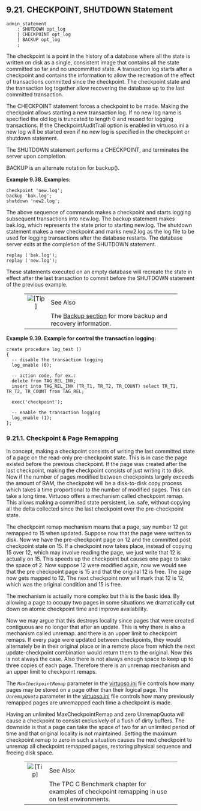 <div id="checkpoint" class="section">

<div class="titlepage">

<div>

<div>

## 9.21. CHECKPOINT, SHUTDOWN Statement

</div>

</div>

</div>

``` programlisting
admin_statement
    : SHUTDOWN opt_log
    | CHECKPOINT opt_log
    | BACKUP opt_log
    ;
```

The checkpoint is a point in the history of a database where all the
state is written on disk as a single, consistent image that contains all
the state committed so far and no uncommitted state. A transaction log
starts after a checkpoint and contains the information to allow the
recreation of the effect of transactions committed since the checkpoint.
The checkpoint state and the transaction log together allow recovering
the database up to the last committed transaction.

The CHECKPOINT statement forces a checkpoint to be made. Making the
checkpoint allows starting a new transaction log. If no new log name is
specified the old log is truncated to length 0 and reused for logging
transactions. If the CheckpointAuditTrail option is enabled in
virtuoso.ini a new log will be started even if no new log is specified
in the checkpoint or shutdown statement.

The SHUTDOWN statement performs a CHECKPOINT, and terminates the server
upon completion.

BACKUP is an alternate notation for backup().

<div id="id34075" class="example">

**Example 9.38. Examples:**

<div class="example-contents">

``` programlisting
checkpoint 'new.log';
backup 'bak.log';
shutdown 'new2.log';
```

</div>

</div>

  

The above sequence of commands makes a checkpoint and starts logging
subsequent transactions into new.log. The backup statement makes
bak.log, which represents the state prior to starting new.log. The
shutdown statement makes a new checkpoint and marks new2.log as the log
file to be used for logging transactions after the database restarts.
The database server exits at the completion of the SHUTDOWN statement.

``` programlisting
replay ('bak.log');
replay ('new.log');
```

These statements executed on an empty database will recreate the state
in effect after the last transaction to commit before the SHUTDOWN
statement of the previous example.

<div class="tip" style="margin-left: 0.5in; margin-right: 0.5in;">

|                            |                                                                                                                  |
|:--------------------------:|:-----------------------------------------------------------------------------------------------------------------|
| ![\[Tip\]](images/tip.png) | See Also                                                                                                         |
|                            | The <a href="ch-functions.html#backup" class="link">Backup section</a> for more backup and recovery information. |

</div>

<div id="id34085" class="example">

**Example 9.39. Example for control the transaction logging:**

<div class="example-contents">

``` programlisting
create procedure log_test ()
{
  -- disable the transaction logging
  log_enable (0);

  -- action code, for ex.:
  delete from TAG_REL_INX;
  insert into TAG_REL_INX (TR_T1, TR_T2, TR_COUNT) select TR_T1, TR_T2, TR_COUNT from TAG_REL;

  exec('checkpoint');

  -- enable the transaction logging
  log_enable (1);
};
```

</div>

</div>

  

<div id="checkpointparams" class="section">

<div class="titlepage">

<div>

<div>

### 9.21.1. Checkpoint & Page Remapping

</div>

</div>

</div>

In concept, making a checkpoint consists of writing the last committed
state of a page on the read-only pre-checkpoint state. This is in case
the page existed before the previous checkpoint. If the page was created
after the last checkpoint, making the checkpoint consists of just
writing it to disk. Now if the number of pages modified between
checkpoints largely exceeds the amount of RAM, the checkpoint will be a
disk-to-disk copy process which takes a time proportional to the number
of modified pages. This can take a long time. Virtuoso offers a
mechanism called checkpoint remap. This allows making a committed state
persistent, i.e. safe, without copying all the delta collected since the
last checkpoint over the pre-checkpoint state.

The checkpoint remap mechanism means that a page, say number 12 get
remapped to 15 when updated. Suppose now that the page were written to
disk. Now we have the pre-checkpoint page on 12 and the committed post
checkpoint state on 15. If a checkpoint now takes place, instead of
copying 15 over 12, which may involve reading the page, we just write
that 12 is actually on 15. This speeds up the checkpoint but causes one
page to take the space of 2. Now suppose 12 were modified again, now we
would see that the pre checkpoint page is 15 and that the original 12 is
free. The page now gets mapped to 12. The next checkpoint now will mark
that 12 is 12, which was the original condition and 15 is free.

The mechanism is actually more complex but this is the basic idea. By
allowing a page to occupy two pages in some situations we dramatically
cut down on atomic checkpoint time and improve availability.

Now we may argue that this destroys locality since pages that were
created contiguous are no longer that after an update. This is why there
is also a mechanism called unremap. and there is an upper limit to
checkpoint remaps. If every page were updated between checkpoints, they
would alternately be in their original place or in a remote place from
which the next update-checkpoint combination would return them to the
original. Now this is not always the case. Also there is not always
enough space to keep up to three copies of each page. Therefore there is
an unremap mechanism and an upper limit to checkpoint remaps.

The *`MaxCheckpointRemap`* parameter in the
<a href="ch-server.html#virtini" class="link"
title="Virtuoso Configuration File">virtuoso.ini</a> file controls how
many pages may be stored on a page other than their logical page. The
*`UnremapQuota`* parameter in the
<a href="ch-server.html#virtini" class="link"
title="Virtuoso Configuration File">virtuoso.ini</a> file controls how
many previously remapped pages are unremapped each time a checkpoint is
made.

Having an unlimited MaxCheckpointRemap and zero UnremapQuota will cause
a checkpoint to consist exclusively of a flush of dirty buffers. The
downside is that a page can take the space of two for an unlimited
period of time and that original locality is not maintained. Setting the
maximum checkpoint remap to zero in such a situation causes the next
checkpoint to unremap all checkpoint remapped pages, restoring physical
sequence and freeing disk space.

<div class="tip" style="margin-left: 0.5in; margin-right: 0.5in;">

|                            |                                                                                               |
|:--------------------------:|:----------------------------------------------------------------------------------------------|
| ![\[Tip\]](images/tip.png) | See Also:                                                                                     |
|                            | The TPC C Benchmark chapter for examples of checkpoint remapping in use on test environments. |

</div>

</div>

</div>
